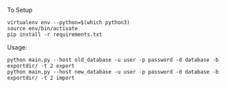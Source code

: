 
To Setup

    virtualenv env --python=$(which python3)
    source env/bin/activate
    pip install -r requirements.txt
    


Usage:

    python main.py --host old_database -u user -p password -d database -b exportdir/ -t 2 export
    python main.py --host new_database -u user -p password -d database -b exportdir/ -t 2 import
    
    